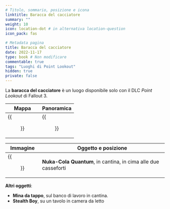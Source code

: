 ```yaml
---
# Titolo, sommario, posizione e icona
linktitle: Baracca del cacciatore
summary: ""
weight: 10
icon: location-dot # in alternativa location-question
icon_pack: fas

# Metadata pagina
title: Baracca del cacciatore
date: 2022-11-17
type: book # Non modificare
commentable: true
tags: "Luoghi di Point Lookout"
hidden: true
private: false 
---
```


<div class="fo3">

La **baracca del cacciatore** è un luogo disponibile solo con il DLC *Point Lookout* di Fallout 3.

| Mappa                        | Panoramica                |
| ---------------------------- | ------------------------- |
| {{<figure src="fo3/Trappers_Shack_loc.webp">}}| {{<figure src="fo3/Trapper's_Shack.webp">}}|

| Immagine                       | Oggetto e posizione                                                 |
| ------------------------------ | ------------------------------------------------------------------- |
| {{<figure src="fo3/TS_miniature_quantum.webp">}}| **Nuka-Cola Quantum**, in cantina, in cima alle due casseforti  |


**Altri oggetti**:
- **Mina da tappo**, sul banco di lavoro in cantina.
- **Stealth Boy**, su un tavolo in camera da letto

</div>
